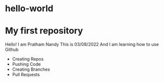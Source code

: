 # hello-world
# My first repository
Hello! I am Pratham Nandy
This is 03/08/2022
And I am learning how to use Github
- Creating Repos
- Pushing Code
- Creating Branches
- Pull Requests
